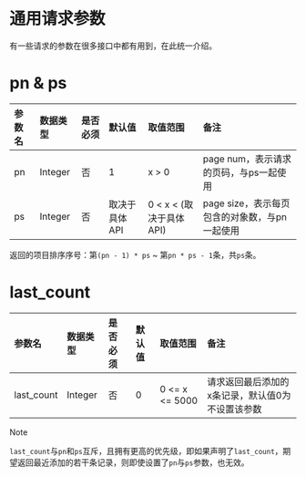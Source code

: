 # 通用请求参数

有一些请求的参数在很多接口中都有用到，在此统一介绍。

# pn & ps

参数名 | 数据类型 | 是否必须 | 默认值 | 取值范围 | 备注
:- | :- | :- | :- | :- | :-
pn | Integer | 否 | 1 | x > 0 | page num，表示请求的页码，与ps一起使用
ps | Integer | 否 | 取决于具体API | 0 < x < (取决于具体API) | page size，表示每页包含的对象数，与pn一起使用

返回的项目排序序号：第`(pn - 1) * ps` ~ 第`pn * ps - 1`条，共`ps`条。

# last_count

参数名 | 数据类型 | 是否必须 | 默认值 | 取值范围 | 备注
:- | :- | :- | :- | :- | :-
last_count | Integer | 否 | 0 | 0 <= x <= 5000 | 请求返回最后添加的x条记录，默认值0为不设置该参数

> [!NOTE]
> 
> `last_count`与`pn`和`ps`互斥，且拥有更高的优先级，即如果声明了`last_count`，期望返回最近添加的若干条记录，则即使设置了`pn`与`ps`参数，也无效。